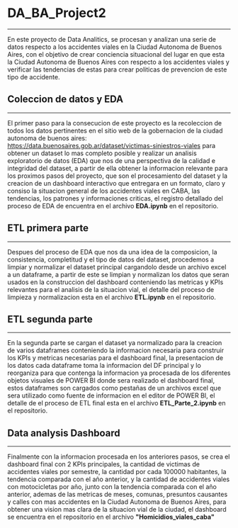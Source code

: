 # DA_BA_Project2
------------------------------------------
En este proyecto de Data Analitics, se procesan y analizan una serie de datos respecto a los accidentes viales en la Ciudad Autonoma de Buenos Aires, con el objetivo de crear conciencia situacional del lugar en que esta la Ciudad Autonoma de Buenos Aires con respecto a los accidentes viales y verificar las tendencias de estas para crear politicas de prevencion de este tipo de accidente.

## Coleccion de datos y EDA 
------------------------------------------
El primer paso para la consecucion de este proyecto es la recoleccion de todos los datos pertinentes en el sitio web de la gobernacion de la ciudad autonoma de buenos aires: https://data.buenosaires.gob.ar/dataset/victimas-siniestros-viales para obtener un dataset lo mas completo posible y realizar un analisis exploratorio de datos (EDA) que nos de una perspectiva de la calidad e integridad del dataset, a partir de ella obtener la informacion relevante para los proximos pasos del proyecto, que son el procesamiento del dataset y la creacion de un dashboard interactivo que entregara en un formato, claro y consiso la situacion general de los accidentes viales en CABA, las tendencias, los patrones y informaciones criticas, el registro detallado del proceso de EDA de encuentra en el archivo **EDA.ipynb** en el repositorio. 

## ETL primera parte 
------------------------------------------
Despues del proceso de EDA que nos da una idea de la composicion, la consistencia, completitud y el tipo de datos del dataset, procedemos a limpiar y normalizar el dataset principal cargandolo desde un archivo excel a un dataframe, a partir de este se limpian y normalizan los datos que seran usados en la construccion del dashboard conteniendo las metricas y KPIs relevantes para el analisis de la situacion vial, el detalle del proceso de limpieza y normalizacion esta en el archivo **ETL.ipynb** en el repositorio.

## ETL segunda parte
------------------------------------------
En la segunda parte se cargan el dataset ya normalizado para la creacion de varios dataframes conteniendo la informacion necesaria para construir los KPIs y metricas necesarias para el dashboard final, la presentacion de los datos cada dataframe toma la informacion del DF principal y lo reorganiza para que contenga la informacion ya procesada de los diferentes objetos visuales de POWER BI donde sera realizado el dashboard final, estos dataframes son cargados como pestañas de un archivos excel que sera utilizado como fuente de informacion en el editor de POWER BI, el detalle de el proceso de ETL final esta en el archivo **ETL_Parte_2.ipynb** en el repositorio.

## Data analysis Dashboard 
------------------------------------------
Finalmente con la informacion procesada en los anteriores pasos, se crea el dashboard final con 2 KPIs principales, la cantidad de victimas de accidentes viales por semestre, la cantidad por cada 100000 habitantes, la tendencia comparada con el año anterior, y la cantidad de accidentes viales con motocicletas por año, junto con la tendencia comparada con el año anterior, ademas de las metricas de meses, comunas, presuntos causantes y calles con mas accidentes en la Ciudad Autonoma de Buenos Aires, para obtener una vision mas clara de la situacion vial de la ciudad, el dashboard se encuentra en el repositorio en el archivo **"Homicidios_viales_caba"**    
